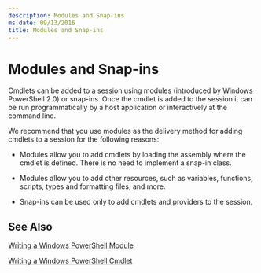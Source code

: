 ```yaml
---
description: Modules and Snap-ins
ms.date: 09/13/2016
title: Modules and Snap-ins
---
```

# Modules and Snap-ins

Cmdlets can be added to a session using modules (introduced by Windows PowerShell 2.0) or snap-ins. Once the cmdlet is added to the session it can be run programmatically by a host application or interactively at the command line.

We recommend that you use modules as the delivery method for adding cmdlets to a session for the following reasons:

- Modules allow you to add cmdlets by loading the assembly where the cmdlet is defined. There is no need to implement a snap-in class.

- Modules allow you to add other resources, such as variables, functions, scripts, types and formatting files, and more.

- Snap-ins can be used only to add cmdlets and providers to the session.

## See Also

[Writing a Windows PowerShell Module](writing-a-windows-powershell-module.md)

[Writing a Windows PowerShell Cmdlet](../cmdlet/cmdlet-overview.md)
